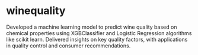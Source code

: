 # winequality
Developed a machine learning model to predict wine quality based on chemical properties using XGBClassifier and Logistic Regression algorithms like scikit learn. Delivered insights on key  quality factors, with applications in quality control and consumer recommendations.

